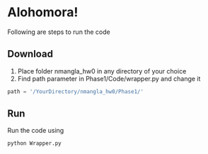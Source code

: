 # Alohomora!

Following are steps to run the code

## Download

1. Place folder nmangla_hw0 in any directory of your choice
2. Find path parameter in Phase1/Code/wrapper.py and change it

```python
path = '/YourDirectory/nmangla_hw0/Phase1/'
```

## Run

Run the code using 
```bash
python Wrapper.py
```
